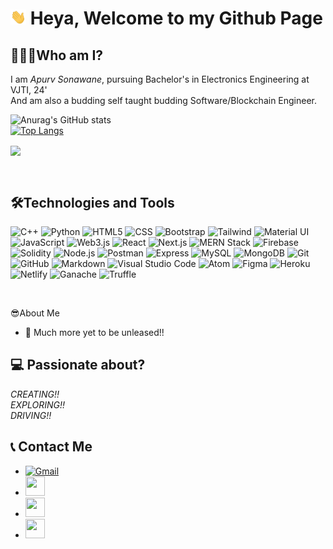 # <img src="https://raw.githubusercontent.com/ABSphreak/ABSphreak/master/gifs/Hi.gif" width="25px"> Heya, Welcome to my Github Page

## 🧑🏻‍💻Who am I?
I am *Apurv Sonawane*, pursuing Bachelor's in Electronics Engineering at VJTI, 24' <br/>
And am also a budding self taught budding Software/Blockchain Engineer.

![Anurag's GitHub stats](https://github-readme-stats.vercel.app/api?username=Apurv428&show_icons=true&theme=aura)<br>
[![Top Langs](https://github-readme-stats.vercel.app/api/top-langs/?username=Apurv428&layout=compact&theme=aura)](https://github.com/anuraghazra/github-readme-stats)


<p>
   <img align="center" src="https://github-readme-streak-stats.herokuapp.com?user=Apurv428&theme=highcontrast"/>
</p>

<br/>


##  🛠Technologies and Tools
<!-- <div align="center">  -->

  ![C++](https://img.shields.io/badge/C%2B%2B-00599C?style=for-the-badge&logo=c%2B%2B&logoColor=white)
  ![Python](https://img.shields.io/badge/Python-3776AB?style=for-the-badge&logo=python&logoColor=white)
  ![HTML5](https://img.shields.io/badge/HTML5-E34F26?style=for-the-badge&logo=html5&logoColor=white)
  ![CSS](https://img.shields.io/badge/CSS3-1572B6?style=for-the-badge&logo=css3&logoColor=white)
  ![Bootstrap](https://img.shields.io/badge/Bootstrap-563D7C?style=for-the-badge&logo=bootstrap&logoColor=white)
  ![Tailwind](https://img.shields.io/badge/Tailwind_CSS-38B2AC?style=for-the-badge&logo=tailwind-css&logoColor=white)
  ![Material UI](https://img.shields.io/badge/Material--UI-0081CB?style=for-the-badge&logo=material-ui&logoColor=white)
  ![JavaScript](https://img.shields.io/badge/JavaScript-323330?style=for-the-badge&logo=javascript&logoColor=F7DF1E)
  ![Web3.js](https://img.shields.io/badge/Web3.js-323330?style=for-the-badge&logo=Web3.js&logoColor=F7DF1E)
  ![React](https://img.shields.io/badge/React-20232A?style=for-the-badge&logo=react&logoColor=61DAFB)
  ![Next.js](https://img.shields.io/badge/Next.js-339933?style=for-the-badge&logo=nextdotjs&logoColor=white)
  ![MERN Stack](https://img.shields.io/badge/MERN%20Stack-20232A?style=for-the-badge&logo=mern&logoColor=61DAFB)
  ![Firebase](https://img.shields.io/badge/Firebase-20232A?style=for-the-badge&logo=Firebase&logoColor=61DAFB)
  ![Solidity](https://img.shields.io/badge/Solidity-20232A?style=for-the-badge&logo=Solidity&logoColor=61DAFB)
  ![Node.js](https://img.shields.io/badge/Node.js-339933?style=for-the-badge&logo=nodedotjs&logoColor=white)
  ![Postman](https://img.shields.io/badge/Postman-FF6C37?style=for-the-badge&logo=Postman&logoColor=white)
  ![Express](https://img.shields.io/badge/Express.js-000000?style=for-the-badge&logo=express&logoColor=white)
  ![MySQL](https://img.shields.io/badge/MySQL-00000F?style=for-the-badge&logo=mysql&logoColor=white)
  ![MongoDB](https://img.shields.io/badge/MongoDB-4EA94B?style=for-the-badge&logo=mongodb&logoColor=white)
  ![Git](https://img.shields.io/badge/Git-F05032?style=for-the-badge&logo=git&logoColor=white)
  ![GitHub](https://img.shields.io/badge/GitHub-100000?style=for-the-badge&logo=github&logoColor=white)
  ![Markdown](https://img.shields.io/badge/Markdown-000000?style=for-the-badge&logo=markdown&logoColor=white)
  ![Visual Studio Code](https://img.shields.io/badge/Visual_Studio_Code-0078D4?style=for-the-badge&logo=visual%20studio%20code&logoColor=white)
  ![Atom](https://img.shields.io/badge/Atom-66595C?style=for-the-badge&logo=Atom&logoColor=white)
  ![Figma](https://img.shields.io/badge/Figma-F24E1E?style=for-the-badge&logo=figma&logoColor=white)
  ![Heroku](https://img.shields.io/badge/Heroku-430098?style=for-the-badge&logo=heroku&logoColor=white)
  ![Netlify](https://img.shields.io/badge/Netlify-00C7B7?style=for-the-badge&logo=netlify&logoColor=white)
  ![Ganache](https://img.shields.io/badge/Ganache-00C7B7?style=for-the-badge&logo=ganache&logoColor=white)
  ![Truffle](https://img.shields.io/badge/Truffle-00C7B7?style=for-the-badge&logo=truffle&logoColor=white)
  
 
 <br/>
<!-- </div> -->

😎About Me
- 🤫 Much more yet to be unleased!!

## 💻 Passionate about?
*CREATING!!<br>EXPLORING!!<br>DRIVING!!*

## 📞 Contact Me
- <a href="apurvsonawane28@gmail.com" title="Email"><img src="https://github.com/get-icon/geticon/blob/master/icons/google-gmail.svg" alt = "Gmail" width="31px" height="31px"></a>
- <a href="www.linkedin.com/in/apurvsonawane" title="LinkedIn"><img src="https://github.com/get-icon/geticon/blob/master/icons/linkedin-icon.svg" width="31px" height="31px"></a>
-  <a href="https://twitter.com/SonawaneApurv" title="Twitter"><img src="https://img.icons8.com/office/16/000000/twitter.png" width="31px" height="31px"></a>
-  <a href="https://www.instagram.com/apurvstic/" title="Instagram"><img src="https://github.com/get-icon/geticon/blob/master/icons/instagram-icon.svg" width="31px" height="31px"></a>

